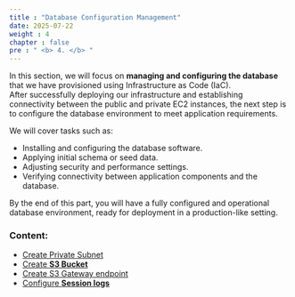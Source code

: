 ```yaml
---
title : "Database Configuration Management"
date: 2025-07-22
weight : 4
chapter : false
pre : " <b> 4. </b> "
---
```



In this section, we will focus on **managing and configuring the database** that we have provisioned using Infrastructure as Code (IaC).  
After successfully deploying our infrastructure and establishing connectivity between the public and private EC2 instances, the next step is to configure the database environment to meet application requirements.

We will cover tasks such as:
- Installing and configuring the database software.
- Applying initial schema or seed data.
- Adjusting security and performance settings.
- Verifying connectivity between application components and the database.

By the end of this part, you will have a fully configured and operational database environment, ready for deployment in a production-like setting.

### Content:

   - [Create Private Subnet](./4.1-updateiamrole/)
   - [Create **S3 Bucket**](./4.2-creates3bucket/)
   - [Create S3 Gateway endpoint](./4.3-creategwes3)
   - [Configure **Session logs**](./4.4-configsessionlogs/)